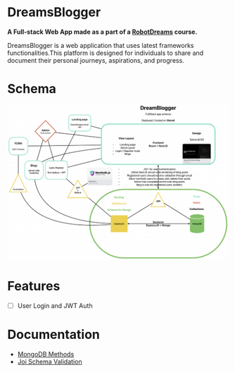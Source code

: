 # DreamsBlogger

**A Full-stack Web App made as a part of a [RobotDreams](https://github.com/nightguarder/RobotDreams.git) course.**

DreamsBlogger is a web application that uses latest frameworks functionalities.This platform is designed for individuals to share and document their personal journeys, aspirations, and progress.

# Schema

![FullStack schema](public/fullschema.png)

# Features

- [ ] User Login and JWT Auth

# Documentation

- [MongoDB Methods](https://github.com/nightguarder/DreamBlogger.git)
- [Joi Schema Validation](https://joi.dev/api/?v=17.9.1)

